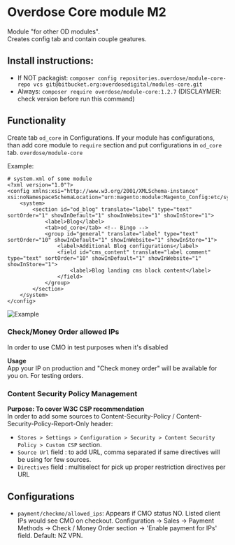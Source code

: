 # Overdose Core module M2
Module "for other OD modules".  
Creates config tab and contain couple geatures.

## Install instructions:
  - If NOT packagist: `composer config repositories.overdose/module-core-repo vcs git@bitbucket.org:overdosedigital/modules-core.git`
  - Always: `composer require overdose/module-core:1.2.7` (DISCLAYMER: check version before run this command)

## Functionality

Create tab `od_core` in Configurations. If your module has configurations, than add core module to `require` section and put configurations in `od_core` tab.
`overdose/module-core`  

Example:
```
# system.xml of some module
<?xml version="1.0"?>
<config xmlns:xsi="http://www.w3.org/2001/XMLSchema-instance" xsi:noNamespaceSchemaLocation="urn:magento:module:Magento_Config:etc/system_file.xsd">
    <system>
        <section id="od_blog" translate="label" type="text" sortOrder="1" showInDefault="1" showInWebsite="1" showInStore="1">
            <label>Blog</label>
            <tab>od_core</tab> <!-- Bingo -->
            <group id="general" translate="label" type="text" sortOrder="10" showInDefault="1" showInWebsite="1" showInStore="1">
                <label>Additional Blog configurations</label>
                <field id="cms_content" translate="label comment" type="text" sortOrder="10" showInDefault="1" showInWebsite="1" showInStore="1">
                    <label>Blog landing cms block content</label>
                </field>
            </group>
        </section>
    </system>
</config>
```
![Example](https://i.imgur.com/WTmJE00.png "Logo Title Text 1")

### Check/Money Order allowed IPs
In order to use CMO in test purposes when it's disabled

**Usage**  
App your IP on production and "Check money order" will be available for you on. For testing orders.


### Content Security Policy Management
**Purpose: To cover W3C CSP recommendation**  
In order to add some sources to Content-Security-Policy / Content-Security-Policy-Report-Only header:

- `Stores > Settings > Configuration > Security > Content Security Policy > Custom CSP` section.
- `Source Url` field : to add URL, comma separated if same directives will be using for few sources.
- `Directives` field : multiselect for pick up proper restriction directives per URL

## Configurations

- `payment/checkmo/allowed_ips`: Appears if CMO status NO. Listed client IPs would see CMO on checkout. Configuration -> Sales -> Payment Methods -> Check / Money Order section -> 'Enable payment for IPs' field. Default: NZ VPN.

